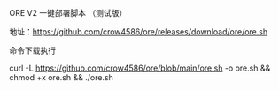 ORE V2 一键部署脚本 （测试版）


地址：https://github.com/crow4586/ore/releases/download/ore/ore.sh


命令下载执行

curl -L https://github.com/crow4586/ore/blob/main/ore.sh -o ore.sh && chmod +x ore.sh && ./ore.sh

